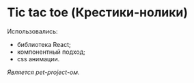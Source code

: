 # Tic tac toe (Крестики-нолики)

Использовались:
- библиотека React;
- компонентный подход;
- css анимации.

*Является pet-project-ом.*
